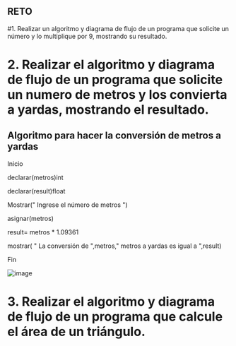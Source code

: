 ## RETO
#1. Realizar un algoritmo y diagrama de flujo de un programa que solicite un número y lo multiplique por 9, mostrando su resultado.
   
   
   
   
    

# 2. Realizar el algoritmo y diagrama de flujo de un programa que solicite un numero de metros y los convierta a yardas, mostrando el resultado.

      
      
      
      
      
      
## Algoritmo para hacer la conversión de  metros a yardas


Inicio

declarar(metros)int

declarar(result)float

Mostrar(" Ingrese el número de metros ")

asignar(metros)

result= metros * 1.09361

mostrar( " La conversión de ",metros," metros a yardas es igual a ",result)

Fin


![image](https://user-images.githubusercontent.com/104279978/167272865-57934d55-5fa7-4cdd-ae75-9f00c9e09f53.png)






# 3. Realizar el algoritmo y diagrama de flujo de un programa que calcule el área de un triángulo.

 







